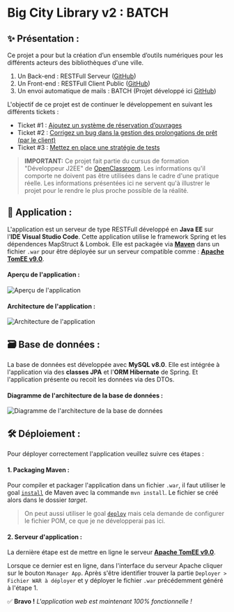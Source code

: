 # Big City Library v2 : BATCH

## ✨ Présentation :

Ce projet a pour but la création d’un ensemble d’outils numériques pour les différents acteurs des bibliothèques d'une ville.
1. Un Back-end : RESTFull Serveur ([GitHub](https://github.com/Coyote-31/bcl-v2-rest-server))
2. Un Front-end : RESTFull Client Public ([GitHub](https://github.com/Coyote-31/bcl-v2-rest-client-public))
3. Un envoi automatique de mails : BATCH (Projet développé ici [GitHub](https://github.com/Coyote-31/bcl-v2-batch))

L'objectif de ce projet est de continuer le développement en suivant les différents tickets :
- Ticket #1 : [Ajoutez un système de réservation d’ouvrages](https://github.com/Coyote-31/bcl-v2-rest-server/issues/1)
- Ticket #2 : [Corrigez un bug dans la gestion des prolongations de prêt (par le client)](https://github.com/Coyote-31/bcl-v2-rest-server/issues/2)
- Ticket #3 : [Mettez en place une stratégie de tests](https://github.com/Coyote-31/bcl-v2-rest-server/issues/5)

> **IMPORTANT:**
> Ce projet fait partie du cursus de formation "Développeur J2EE" de [OpenClassroom](https://openclassrooms.com/).
> Les informations qu'il comporte ne doivent pas être utilisées dans le cadre d'une pratique réelle.
> Les informations présentées ici ne servent qu'à illustrer le projet pour le rendre le plus proche possible de la réalité.

## 📱 Application :

L'application est un serveur de type RESTFull développé en **Java EE** sur l'**IDE Visual Studio Code**.
Cette application utilise le framework Spring et les dépendences MapStruct & Lombok.
Elle est packagée via **[Maven](https://maven.apache.org/index.html)** dans un fichier `.war` pour être déployée sur un serveur compatible comme : **[Apache TomEE v9.0](https://tomee.apache.org/)**.

#### Aperçu de l'application :

![Aperçu de l'application](https://i.imgur.com/uodji7N.jpg)

#### Architecture de l'application :

![Architecture de l'application](https://i.imgur.com/C0z5X92.png)

## 🗃 Base de données :

La base de données est développée avec **MySQL v8.0**.
Elle est intégrée à l'application via des **classes JPA** et l'**ORM Hibernate** de Spring.
Et l'application présente ou recoit les données via des DTOs.

#### Diagramme de l'architecture de la base de données :

![Diagramme de l'architecture de la base de données](https://i.imgur.com/Pm7bNz5.png)

## 🛠 Déploiement :

Pour déployer correctement l'application veuillez suivre ces étapes :

#### 1. Packaging Maven :

Pour compiler et packager l'application dans un fichier `.war`, il faut utiliser le goal [`install`](https://maven.apache.org/plugins/maven-install-plugin/) de Maven avec la commande `mvn install`. Le fichier se créé alors dans le dossier *target*.
> On peut aussi utiliser le goal [`deploy`](https://maven.apache.org/plugins/maven-deploy-plugin/) mais cela demande de configurer le fichier POM, ce que je ne développerai pas ici.

#### 2. Serveur d'application :

La dernière étape est de mettre en ligne le serveur **[Apache TomEE v9.0](https://tomee.apache.org/)**.

Lorsque ce dernier est en ligne, dans l'interface du serveur Apache cliquer sur le bouton `Manager App`.
Après s'être identifier trouver la partie `Deployer > Fichier WAR à déployer` et y déployer le fichier `.war` précédemment généré à l'étape 1.

✅ **Bravo !** *L'application web est maintenant 100% fonctionnelle !*
